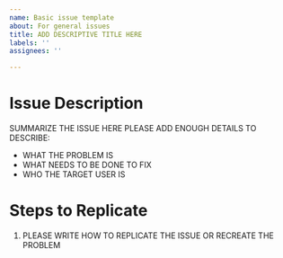 ```yaml
---
name: Basic issue template
about: For general issues
title: ADD DESCRIPTIVE TITLE HERE
labels: ''
assignees: ''

---
```


Issue Description
================
SUMMARIZE THE ISSUE HERE
PLEASE ADD ENOUGH DETAILS TO DESCRIBE:
* WHAT THE PROBLEM IS
* WHAT NEEDS TO BE DONE TO FIX
* WHO THE TARGET USER IS

Steps to Replicate
================
1. PLEASE WRITE HOW TO REPLICATE THE ISSUE OR RECREATE THE PROBLEM
